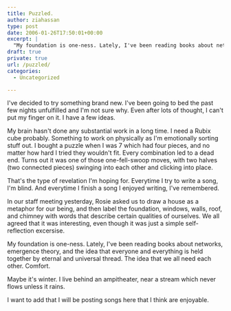 ```yaml
---
title: Puzzled.
author: ziahassan
type: post
date: 2006-01-26T17:50:01+00:00
excerpt: |
  "My foundation is one-ness. Lately, I've been reading books about networks, emergence theory, and the idea that everyone and everything is held together by eternal and universal thread. The idea that we all need each other. Comfort."
draft: true
private: true
url: /puzzled/
categories:
  - Uncategorized

---
```

I've decided to try something brand new. I've been going to bed the past few nights unfulfilled and I'm not sure why. Even after lots of thought, I can't put my finger on it. I have a few ideas.

My brain hasn't done any substantial work in a long time. I need a Rubix cube probably. Something to work on physically as I'm emotionally sorting stuff out. I bought a puzzle when I was 7 which had four pieces, and no matter how hard I tried they wouldn't fit. Every combination led to a dead end. Turns out it was one of those one-fell-swoop moves, with two halves (two connected pieces) swinging into each other and clicking into place.

That's the type of revelation I'm hoping for. Everytime I try to write a song, I'm blind. And everytime I finish a song I enjoyed writing, I've remembered.

In our staff meeting yesterday, Rosie asked us to draw a house as a metaphor for our being, and then label the foundation, windows, walls, roof, and chimney with words that describe certain qualities of ourselves. We all agreed that it was interesting, even though it was just a simple self-reflection excersise.

My foundation is one-ness. Lately, I've been reading books about networks, emergence theory, and the idea that everyone and everything is held together by eternal and universal thread. The idea that we all need each other. Comfort.

Maybe it's winter. I live behind an ampitheater, near a stream which never flows unless it rains.

I want to add that I will be posting songs here that I think are enjoyable.